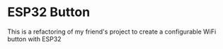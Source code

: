 # ESP32 Button

This is a refactoring of my friend's project to create a configurable WiFi button with ESP32